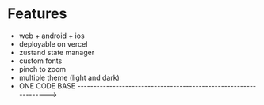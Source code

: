 # Features

- web + android + ios
- deployable on vercel
- zustand state manager
- custom fonts
- pinch to zoom
- multiple theme (light and dark)
- ONE CODE BASE ----------------------------------------------------------------->
